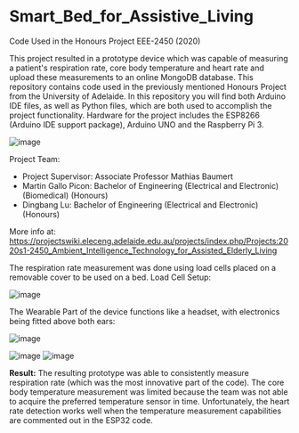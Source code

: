 # Smart_Bed_for_Assistive_Living
 Code Used in the Honours Project EEE-2450 (2020)

This project resulted in a prototype device which was capable of measuring a patient's respiration rate, core body temperature and heart rate and upload these measurements to an online MongoDB database. This repository contains code used in the previously mentioned Honours Project from the University of Adelaide. In this repository you will find both Arduino IDE files, as well as Python files, which are both used to accomplish the project functionality. Hardware for the project includes the ESP8266 (Arduino IDE support package), Arduino UNO and the Raspberry Pi 3.

![image](https://user-images.githubusercontent.com/50542181/148348492-58ca6128-1ce2-4394-abac-6e31bc533bc8.png)


Project Team:

- Project Supervisor: Associate Professor Mathias Baumert
- Martin Gallo Picon: Bachelor of Engineering (Electrical and Electronic) (Biomedical) (Honours)
- Dingbang Lu: Bachelor of Engineering (Electrical and Electronic) (Honours)

More info at: https://projectswiki.eleceng.adelaide.edu.au/projects/index.php/Projects:2020s1-2450_Ambient_Intelligence_Technology_for_Assisted_Elderly_Living


The respiration rate measurement was done using load cells placed on a removable cover to be used on a bed. Load Cell Setup:



![image](https://user-images.githubusercontent.com/50542181/148348530-8786dc72-0598-450f-af4d-384fe44225f1.png)




The Wearable Part of the device functions like a headset, with electronics being fitted above both ears:



![image](https://user-images.githubusercontent.com/50542181/148348648-771819e5-f46d-44b7-a008-0fb4acad3469.png)

  ![image](https://user-images.githubusercontent.com/50542181/148348149-ed1a6ba3-beed-46fc-9152-f0fd8dcbe36e.png) ![image](https://user-images.githubusercontent.com/50542181/148348286-9fe3cd9b-47af-4d7e-b145-2efea1ad8cdb.png)


**Result:** The resulting prototype was able to consistently measure respiration rate (which was the most innovative part of the code). The core body temperature measurement was limited because the team was not able to acquire the preferred temperature sensor in time. Unfortunately, the heart rate detection works well when the temperature measurement capabilities are commented out in the ESP32 code.

